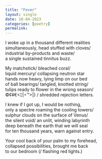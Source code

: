 ```yaml
---
title: "Fever"
layout: single
date: 10-04-2023
categories: [poetry]
permalink:
---
```


I woke up in a thousand different realities   
simultaneously, head stuffed with cloves/    
industrial by-products and waste/    
a single sustained tinnitus buzz. 

My matchstick/ bleached coral/     
liquid mercury/ collapsing neutron star     
hands now heavy, lying limp on our bed     
of ball bearings/ tangled, knotted string/     
tulips ready to flower in the wrong season/   
©¢¥€<¦¦|÷™>|} / shredded rejection letters.

I knew if I got up, I would be nothing,   
only a spectre roaming the cooling towers/    
sulphur clouds on the surface of Venus/    
the silent void/ an unlit, winding labyrinth     
deep beneath the earth that we will seal    
for ten thousand years, warn against entry.

Your cool back of your palm to my forehead,   
collapsed possibilities, brought me back  
to our bedroom (/ flashing red lights.)   